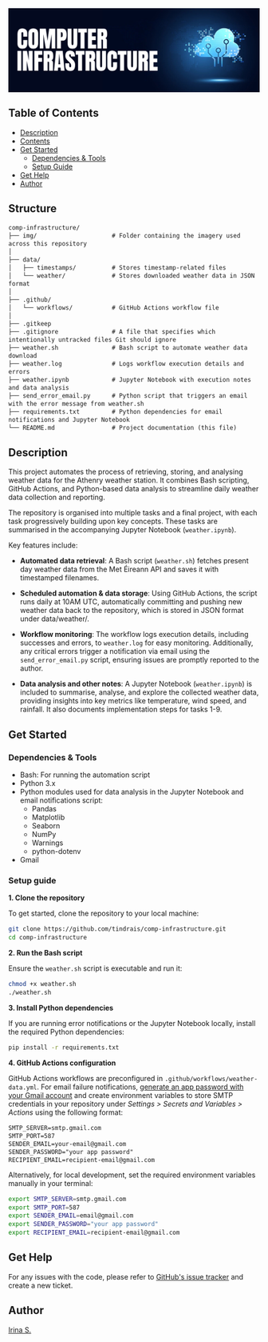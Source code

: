 <img align="center" src="https://raw.githubusercontent.com/TindraIS/comp-infrastructure/refs/heads/main/img/cloud.png" alt="Header image with cloud infrastructure">

## Table of Contents

* [Description](#10-description)
* [Contents](#20-contents)
* [Get Started](#30-get-started)
  * [Dependencies & Tools](#dependencies--tools)
  * [Setup Guide](#setup-guide)
* [Get Help](#40-get-help)
* [Author](#50-author)

## Structure

```
comp-infrastructure/
├── img/                     # Folder containing the imagery used across this repository
│
├── data/
│   ├── timestamps/          # Stores timestamp-related files
│   └── weather/             # Stores downloaded weather data in JSON format
│
├── .github/
│   └── workflows/           # GitHub Actions workflow file
│
├── .gitkeep
├── .gitignore               # A file that specifies which intentionally untracked files Git should ignore
├── weather.sh               # Bash script to automate weather data download
├── weather.log              # Logs workflow execution details and errors
├── weather.ipynb            # Jupyter Notebook with execution notes and data analysis
├── send_error_email.py      # Python script that triggers an email with the error message from weather.sh
├── requirements.txt         # Python dependencies for email notifications and Jupyter Notebook
└── README.md                # Project documentation (this file)
```


## Description

This project automates the process of retrieving, storing, and analysing weather data for the Athenry weather station. It combines Bash scripting, GitHub Actions, and Python-based data analysis to streamline daily weather data collection and reporting. 

The repository is organised into multiple tasks and a final project, with each task progressively building upon key concepts. These tasks are summarised in the accompanying Jupyter Notebook (`weather.ipynb`).

Key features include:

- **Automated data retrieval**:
A Bash script (`weather.sh`) fetches present day weather data from the Met Éireann API and saves it with timestamped filenames.

- **Scheduled automation & data storage**:
Using GitHub Actions, the script runs daily at 10AM UTC, automatically committing and pushing new weather data back to the repository, which is stored in JSON format under data/weather/.

- **Workflow monitoring**:
The workflow logs execution details, including successes and errors, to `weather.log` for easy monitoring. Additionally, any critical errors trigger a notification via email using the `send_error_email.py` script, ensuring issues are promptly reported to the author. 

- **Data analysis and other notes**:
A Jupyter Notebook (`weather.ipynb`) is included to summarise, analyse, and explore the collected weather data, providing insights into key metrics like temperature, wind speed, and rainfall. It also documents implementation steps for tasks 1-9.


## Get Started

### Dependencies & Tools
- Bash: For running the automation script
- Python 3.x
- Python modules used for data analysis in the Jupyter Notebook and email notifications script:
  - Pandas
  - Matplotlib
  - Seaborn
  - NumPy
  - Warnings
  - python-dotenv
- Gmail

### Setup guide
**1. Clone the repository**

To get started, clone the repository to your local machine:
```bash
git clone https://github.com/tindrais/comp-infrastructure.git
cd comp-infrastructure
``` 

**2. Run the Bash script**

Ensure the `weather.sh` script is executable and run it:

```bash
chmod +x weather.sh
./weather.sh
```
**3. Install Python dependencies**

If you are running error notifications or the Jupyter Notebook locally, install the required Python dependencies:
```bash
pip install -r requirements.txt
```

**4. GitHub Actions configuration**

GitHub Actions workflows are preconfigured in `.github/workflows/weather-data.yml`.
For email failure notifications, [generate an app password with your Gmail account](https://support.google.com/mail/answer/185833?hl=en) and create environment variables to store SMTP credentials in your repository under _Settings > Secrets and Variables > Actions_ using the following format:
      
    SMTP_SERVER=smtp.gmail.com
    SMTP_PORT=587
    SENDER_EMAIL=your-email@gmail.com
    SENDER_PASSWORD="your app password"
    RECIPIENT_EMAIL=recipient-email@gmail.com

Alternatively, for local development, set the required environment variables manually in your terminal:
```bash
export SMTP_SERVER=smtp.gmail.com
export SMTP_PORT=587
export SENDER_EMAIL=email@gmail.com
export SENDER_PASSWORD="your app password"
export RECIPIENT_EMAIL=recipient-email@gmail.com
```

## Get Help

For any issues with the code, please refer to [GitHub's issue tracker](https://github.com/tindrais/comp-infrastructure/issues) and create a new ticket.

## Author
[Irina S.](https://github.com/tindrais)